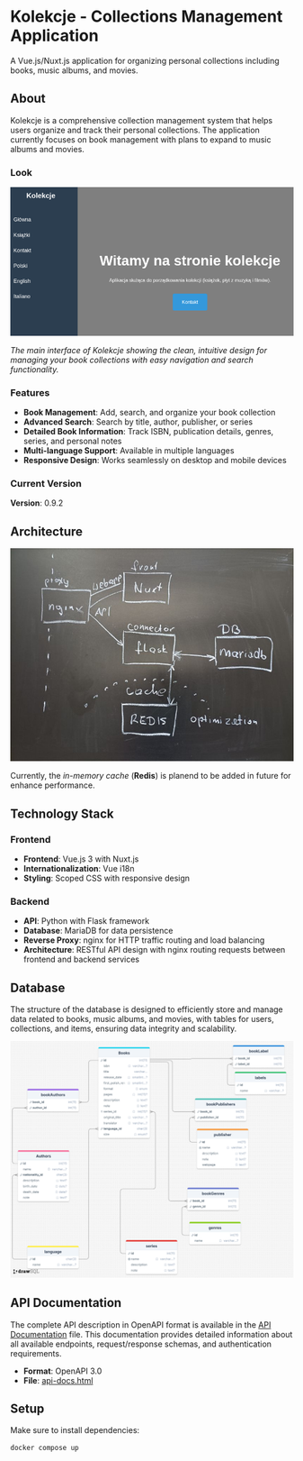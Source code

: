 # Kolekcje - Collections Management Application

A Vue.js/Nuxt.js application for organizing personal collections including books, music albums, and movies.

## About

Kolekcje is a comprehensive collection management system that helps users organize and track their personal collections. The application currently focuses on book management with plans to expand to music albums and movies.

### Look

![Kolekcje Application Screenshot](docs/kolekcje.png)

*The main interface of Kolekcje showing the clean, intuitive design for managing your book collections with easy navigation and search functionality.*

### Features

- **Book Management**: Add, search, and organize your book collection
- **Advanced Search**: Search by title, author, publisher, or series
- **Detailed Book Information**: Track ISBN, publication details, genres, series, and personal notes
- **Multi-language Support**: Available in multiple languages
- **Responsive Design**: Works seamlessly on desktop and mobile devices

### Current Version

**Version**: 0.9.2

## Architecture

![Overall architecture](docs/architecture.jpeg)

Currently, the _in-memory cache_ (**Redis**) is planend to be added in future for enhance performance.

## Technology Stack

### Frontend

- **Frontend**: Vue.js 3 with Nuxt.js
- **Internationalization**: Vue i18n
- **Styling**: Scoped CSS with responsive design

### Backend

- **API**: Python with Flask framework
- **Database**: MariaDB for data persistence
- **Reverse Proxy**: nginx for HTTP traffic routing and load balancing
- **Architecture**: RESTful API design with nginx routing requests between frontend and backend services

## Database

The structure of the database is designed to efficiently store and manage data related to books, music albums, and movies, with tables for users, collections, and items, ensuring data integrity and scalability.

![Database structure](docs/katalog.png)

## API Documentation

The complete API description in OpenAPI format is available in the [API Documentation](api-docs.html) file. This documentation provides detailed information about all available endpoints, request/response schemas, and authentication requirements.

- **Format**: OpenAPI 3.0
- **File**: [api-docs.html](api-docs.html)

## Setup

Make sure to install dependencies:

```bash
docker compose up
```